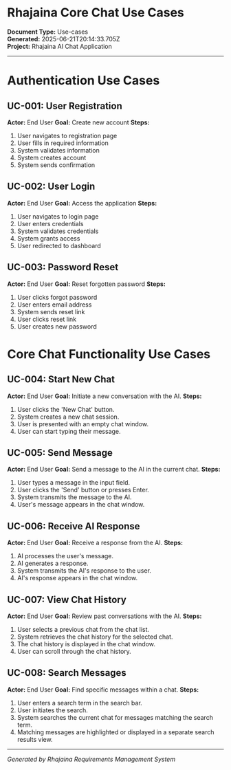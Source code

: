 <!-- filepath: outputs/use-cases-documents/rhajaina-core-chat-use-cases-2025-06-21.md -->
# Rhajaina Core Chat Use Cases

**Document Type:** Use-cases  
**Generated:** 2025-06-21T20:14:33.705Z  
**Project:** Rhajaina AI Chat Application

---

# Authentication Use Cases

## UC-001: User Registration
**Actor:** End User
**Goal:** Create new account
**Steps:**
1. User navigates to registration page
2. User fills in required information
3. System validates information
4. System creates account
5. System sends confirmation

## UC-002: User Login
**Actor:** End User
**Goal:** Access the application
**Steps:**
1. User navigates to login page
2. User enters credentials
3. System validates credentials
4. System grants access
5. User redirected to dashboard

## UC-003: Password Reset
**Actor:** End User
**Goal:** Reset forgotten password
**Steps:**
1. User clicks forgot password
2. User enters email address
3. System sends reset link
4. User clicks reset link
5. User creates new password

# Core Chat Functionality Use Cases

## UC-004: Start New Chat
**Actor:** End User
**Goal:** Initiate a new conversation with the AI.
**Steps:**
1. User clicks the 'New Chat' button.
2. System creates a new chat session.
3. User is presented with an empty chat window.
4. User can start typing their message.

## UC-005: Send Message
**Actor:** End User
**Goal:** Send a message to the AI in the current chat.
**Steps:**
1. User types a message in the input field.
2. User clicks the 'Send' button or presses Enter.
3. System transmits the message to the AI.
4. User's message appears in the chat window.

## UC-006: Receive AI Response
**Actor:** End User
**Goal:** Receive a response from the AI.
**Steps:**
1. AI processes the user's message.
2. AI generates a response.
3. System transmits the AI's response to the user.
4. AI's response appears in the chat window.

## UC-007: View Chat History
**Actor:** End User
**Goal:** Review past conversations with the AI.
**Steps:**
1. User selects a previous chat from the chat list.
2. System retrieves the chat history for the selected chat.
3. The chat history is displayed in the chat window.
4. User can scroll through the chat history.

## UC-008: Search Messages
**Actor:** End User
**Goal:** Find specific messages within a chat.
**Steps:**
1. User enters a search term in the search bar.
2. User initiates the search.
3. System searches the current chat for messages matching the search term.
4. Matching messages are highlighted or displayed in a separate search results view.

---

*Generated by Rhajaina Requirements Management System*